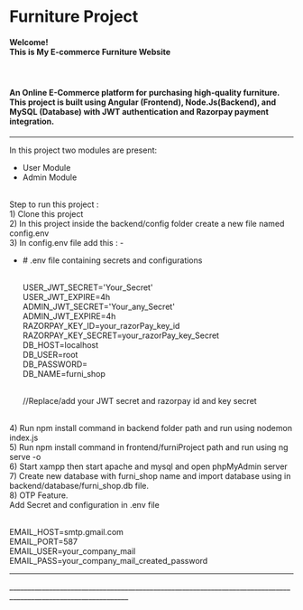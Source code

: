 # Furniture Project
<h4>Welcome! <br> This is My E-commerce Furniture Website</h4>
<br>
<h4>An Online E-Commerce platform for purchasing high-quality furniture. This project is built using Angular (Frontend), Node.Js(Backend), and MySQL (Database) with JWT authentication and Razorpay payment integration.</h4>
<hr>
 In this project two modules are present:
 <br>
 <ul>
  <li>User Module</li>
  <li>Admin Module</li>
 </ul>
 <br>
 Step to run this project :
 <br>
1) Clone this project
<br>2) In this project inside the backend/config folder create a new file named config.env
<br>3) In config.env file add this : -
<ul>
    <li># .env file containing secrets and configurations

<br>USER_JWT_SECRET='Your_Secret'
<br>USER_JWT_EXPIRE=4h
<br>ADMIN_JWT_SECRET='Your_any_Secret'
<br>ADMIN_JWT_EXPIRE=4h
<br>RAZORPAY_KEY_ID=your_razorPay_key_id
<br>RAZORPAY_KEY_SECRET=your_razorPay_key_Secret
<br>DB_HOST=localhost
<br>DB_USER=root
<br>DB_PASSWORD=
<br>DB_NAME=furni_shop

</li>
    <br>//Replace/add your JWT secret and razorpay id and key secret
</ul>
<br>4) Run npm install command in backend folder path and run using nodemon index.js
<br>5) Run npm install command in frontend/furniProject path and run using ng serve -o
<br>6) Start xampp then start apache and mysql and open phpMyAdmin server
<br>7) Create new database with furni_shop name and import database using in backend/database/furni_shop.db file.
<br>8) OTP Feature.
<br> Add Secret and configuration in .env file

<br> EMAIL_HOST=smtp.gmail.com
<br> EMAIL_PORT=587
<br> EMAIL_USER=your_company_mail
<br> EMAIL_PASS=your_company_mail_created_password
<br>
<hr>
_______________________________________________________________________________________________________________

